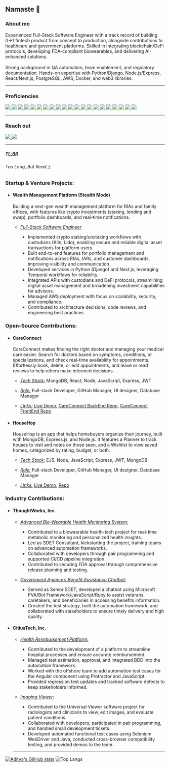 ## Namaste 🙏 

<h3>About me</h3>
Experienced Full-Stack Software Engineer with a track record of building 0→1 fintech product from concept to production, alongside contributions to healthcare and government platforms. Skilled in integrating blockchain/DeFi protocols, developing FDA-compliant biowearables, and delivering AI-enhanced solutions.<br>

<br>
Strong background in QA automation, team enablement, and regulatory documentation. Hands-on expertise with Python/Django, Node.js/Express, React/Next.js, PostgreSQL, AWS, Docker, and web3 libraries.

<hr>
  <div>
      <h3>Proficiencies</h3>
      <a href="#"><img src="https://img.shields.io/badge/-JavaScript-F7DF1E?style=flat-square&logo=javascript&logoColor=black" />  </a>
      <a href="#"><img src="https://img.shields.io/badge/-TypeScript-3178C6?style=flat-square&logo=typescript&logoColor=white" /></a>
      <a href="#"><img src="https://img.shields.io/badge/-Python3-3776AB?style=flat-square&logo=Python&logoColor=white" />  </a>
      <a href="#"><img src="https://img.shields.io/badge/-NodeJS-339933?style=flat-square&logo=Node.js&logoColor=white" />  </a>
      <a href="#"><img src="https://img.shields.io/badge/-React-61DAFB?style=flat-square&logo=React&logoColor=black" />  </a>
      <a href="#"><img src="https://img.shields.io/badge/-React_Router-CA4245?style=flat-square&for-the-badge&logo=react-router&logoColor=white" />  </a>
      <a href="#"><img src="https://img.shields.io/badge/-HTML5-E34F26?style=flat-square&logo=html5&logoColor=white" />  </a>
      <a href="#"><img src="https://img.shields.io/badge/-CSS3-1572B6?style=flat-square&logo=css3" />  </a>
      <a href="#"><img src="https://img.shields.io/badge/-Express.js-404D59?style=flat-square&for-the-badge" />  </a>
      <a href="#"><img src="https://img.shields.io/badge/-Django-092E20?style=flat-square&logo=django" />  </a>
      <a href="#"><img src="https://img.shields.io/badge/-PostgreSQL-336791?style=flat-square&logo=postgresql" />  </a>
      <a href="#"><img src="https://img.shields.io/badge/-MongoDB-white?style=flat-square&logo=mongodb" />  </a>
      <a href="#"><img src="https://img.shields.io/badge/Amazon%20AWS-232F3E?style=flat-square&logo=amazon-aws" />  </a>
      <a href="#"><img src="https://img.shields.io/badge/-jQuery-0769AD?style=flat-square&logo=jQuery" />  </a>
      <a href="#"><img src="https://img.shields.io/badge/-Bootstrap-563D7C?style=flat-square&logo=bootstrap" />  </a>
      <a href="#"><img src="https://img.shields.io/badge/-Material_UI-0081CB?style=flat-square&logo=material-ui" />  </a>
      <a href="#"><img src="https://img.shields.io/badge/-Git-black?style=flat-square&logo=git" />  </a>
      <a href="#"><img src="https://img.shields.io/badge/-Postman-FF6C37?style=flat-square&logo=Postman&logoColor=white" />  </a>
      <a href="#"><img src="https://img.shields.io/badge/-Heroku-430098?style=flat-square&logo=heroku" />  </a>
      <a href="#"><img src="https://img.shields.io/badge/-Markdown-000000?style=flat-square&logo=Markdown&logoColor=white" />  </a>
      <a href="#"><img src="https://img.shields.io/badge/-VS_Code-007ACC?style=flat-square&logo=visual-studio-code" />  </a>
    </div>
</div>

<hr>
  <div>
    <h3>Reach out</h3>
    <a href="https://www.linkedin.com/in/aditya-sharma-3a0b6a190//"><img src="https://img.shields.io/badge/-LinkedIn-0077B5?style=flat-square&logo=LinkedIn&logoColor=white" />  </a>
    <a href="mailto: pssharma.aditya@gmail.com"><img src="https://img.shields.io/badge/-Gmail-D14836?style=flat-square&logo=Gmail&logoColor=white" />  </a>
  </div>

<hr>
<h5>TL;BR </h5> <h6>Too Long, But Read ;) </h6> 

<h3>Startup & Venture Projects: </h3>

- <h4>Wealth Management Platform (Stealth Mode)</h4> Building a next-gen wealth management platform for RIAs and family offices, with features like crypto investments (staking, lending and swap), portfolio dashboards, and real-time notifications.

  - <ins>*Full-Stack Software Engineer*</ins>
  
    - Implemented crypto staking/unstaking workflows with custodians (Kiln, Lido), enabling secure and reliable digital asset transactions for platform users.
    - Built end-to-end features for portfolio management and notifications across RIAs, IARs, and customer dashboards, improving visibility and communication.
    - Developed services in Python (Django) and Next.js, leveraging Temporal workflows for reliability.
    - Integrated APIs with custodians and DeFi protocols, streamlining digital asset management and broadening investment capabilities for advisors.
    - Managed AWS deployment with focus on scalability, security, and compliance.
    - Contributed to architecture decisions, code reviews, and engineering best practices

<h3>Open-Source Contributions: </h3> 
 
  - <h4>CareConnect</h4> CareConnect makes finding the right doctor and managing your medical care easier. Search for doctors based on symptoms, conditions, or specializations, and check real-time availability for appointments. Effortlessly book, delete, or edit appointments, and leave or read reviews to help others make informed decisions.
    
      - <ins>*Tech Stack:*</ins> MongoDB, React, Node, JavaScript, Express, JWT
        
      - <ins>*Role:*</ins> Full-stack Developer, GitHub Manager, UI designer, Database Manager
        
      - <ins>*Links:*</ins>   [Live Demo](https://care-connect-health.netlify.app/),  [CareConnect BackEnd Repo](https://github.com/techbyadi/careconnect-back-end), [CareConnect FrontEnd Repo](https://github.com/techbyadi/careconnect-front-end)

 - <h4>HouseHop</h4> HouseHop is an app that helps homebuyers organize their journey, built with MongoDB, Express.js, and Node.js. It features a Planner to track houses to visit and notes on those seen, and a Wishlist to view saved homes, categorized by rating, budget, or both.
 
      - <ins>*Tech Stack:*</ins> EJS, Node, JavaScript, Express, JWT, MongoDB
        
      - <ins>*Role:*</ins> Full-stack Developer, GitHub Manager, UI designer, Database Manager
        
      - <ins>*Links:*</ins>   [Live Demo](https://house-hop-fdf44d2c76d6.herokuapp.com), [Repo](https://github.com/techbyadi/house-hop)

 
<h3>Industry Contributions: </h3>

- <h4>ThoughtWorks, Inc.</h4>

  - <ins>*Advanced Bio-Wearable Health Monitoring System:*</ins>
    - Contributed to a biowearable health-tech project for real-time metabolic monitoring and personalized health insights.
    - Led as SDET Consultant, kickstarting the project, training teams on advanced automation frameworks.
    - Collaborated with developers through pair programming and supported CI/CD pipeline integration.
    - Contributed to securing FDA approval through comprehensive release planning and testing.
    
  - <ins>*Government Agency’s Benefit Assistance Chatbot:*</ins>
    -   Served as Senior SDET, developed a chatbot using Microsoft PVA/Bot Framework/JavaScript/Ruby to assist veterans, caretakers, and beneficiaries in accessing benefits information.
    -   Created the test strategy, built the automation framework, and collaborated with stakeholders to ensure timely delivery and high quality.
- <h4>CitiusTech, Inc.</h4>

  - <ins>*Health Reimbursement Platform:*</ins>
    -  Contributed to the development of a platform to streamline hospital processes and ensure accurate reimbursement.
    -  Managed test estimation, approval, and integrated BDD into the automation framework.
    -  Worked with the offshore team to add automation test cases for the Angular component using Protractor and JavaScript.
    -  Provided regression test updates and tracked software defects to keep stakeholders informed.
    
  - <ins>*Imaging Viewer:*</ins>
    - Contributed to the Universal Viewer software project for radiologists and clinicians to view, edit images, and evaluate patient conditions.
    - Collaborated with developers, participated in pair programming, and handled small development tickets.
    - Developed automated functional test cases using Selenium WebDriver and Java, conducted cross-browser compatibility testing, and provided demos to the team.

  <hr>

[![Aditya's GitHub stats](https://github-readme-stats.vercel.app/api?username=techbyadi)](https://github.com/techbyadi/github-readme-stats)   ![Top Langs](https://github-readme-stats.vercel.app/api/top-langs/?username=techbyadi&layout=compact)


